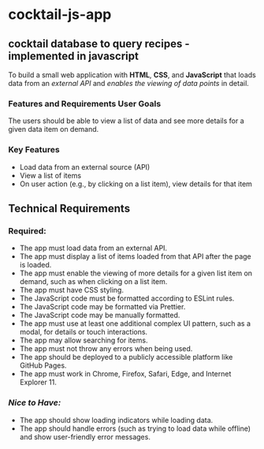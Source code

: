 # cocktail-js-app
## cocktail database to query recipes - implemented in javascript
To build a small web application with __HTML__, __CSS__, and __JavaScript__ that loads data from an _external API_ and _enables the viewing of data points_ in detail.

### Features and Requirements User Goals
The users should be able to view a list of data and see more details for a given data item on demand. 

### Key Features
* Load data from an external source (API)
* View a list of items
* On user action (e.g., by clicking on a list item), view details for that item


## Technical Requirements

### Required:
* The app must load data from an external API.
* The app must display a list of items loaded from that API after the page is loaded.
* The app must enable the viewing of more details for a given list item on demand, such as when clicking on a list item.
* The app must have CSS styling.
* The JavaScript code must be formatted according to ESLint rules.
* The JavaScript code may be formatted via Prettier.
* The JavaScript code may be manually formatted.
* The app must use at least one additional complex UI pattern, such as a modal, for details or touch interactions.
* The app may allow searching for items.
* The app must not throw any errors when being used.
* The app should be deployed to a publicly accessible platform like GitHub Pages.
* The app must work in Chrome, Firefox, Safari, Edge, and Internet Explorer 11.
 
### _Nice to Have:_
* The app should show loading indicators while loading data.
* The app should handle errors (such as trying to load data while offline) and show user-friendly error messages.
